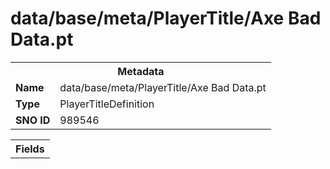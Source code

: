 <h1>data/base/meta/PlayerTitle/Axe Bad Data.pt</h1><table><tr><th colspan="100%">Metadata</th></tr><tr><td><b>Name</b></td><td>data/base/meta/PlayerTitle/Axe Bad Data.pt</td></tr><tr><td><b>Type</b></td><td>PlayerTitleDefinition</td></tr><tr><td><b>SNO ID</b></td><td>989546</td></tr></table>

<table><tr><th colspan="100%">Fields</th></tr></table>

